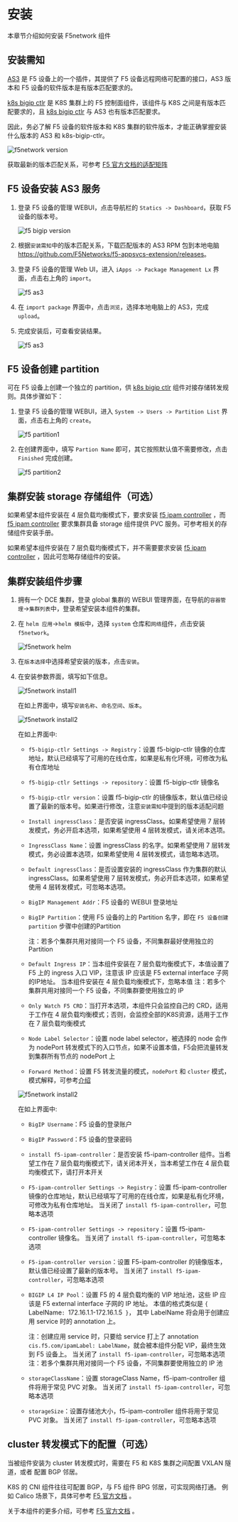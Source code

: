 # 安装

本章节介绍如何安装 F5network 组件

## 安装需知

[AS3](https://clouddocs.f5.com/products/extensions/f5-appsvcs-extension/latest/userguide/) 是 F5 设备上的一个插件，其提供了 F5 设备远程网络可配置的接口，AS3 版本和 F5 设备的软件版本是有版本匹配要求的。

[k8s bigip ctlr](https://github.com/F5Networks/k8s-bigip-ctlr) 是 K8S 集群上的 F5 控制面组件，该组件与 K8S 之间是有版本匹配要求的，且 [k8s bigip ctlr](https://github.com/F5Networks/k8s-bigip-ctlr) 与 AS3 也有版本匹配要求。

因此，务必了解 F5 设备的软件版本和 K8S 集群的软件版本，才能正确掌握安装什么版本的 AS3 和 k8s-bigip-ctlr。

![f5network version](../../images/f5-version.png)

获取最新的版本匹配关系，可参考 [F5 官方文档的适配矩阵](https://clouddocs.f5.com/containers/latest/userguide/what-is.html#container-ingress-service-compatibility)

## F5 设备安装 AS3 服务

1. 登录 F5 设备的管理 WEBUI，点击导航栏的 `Statics -> Dashboard`，获取 F5 设备的版本号。

    ![f5 bigip version](../../images/F5-bigipversion.png)

2. 根据`安装需知`中的版本匹配关系，下载匹配版本的 AS3 RPM 包到本地电脑 <https://github.com/F5Networks/f5-appsvcs-extension/releases>。

3. 登录 F5 设备的管理 Web UI，进入 `iApps -> Package Management Lx` 界面，点击右上角的 `import`。

    ![f5 as3](../../images/f5-as3.png)

4. 在 `import package` 界面中，点击`浏览`，选择本地电脑上的 AS3，完成 `upload`。

5. 完成安装后，可查看安装结果。

    ![f5 as3](../../images/f5-as3-1.png)

## F5 设备创建 partition

可在 F5 设备上创建一个独立的 partition，供 [k8s bigip ctlr](https://github.com/F5Networks/k8s-bigip-ctlr) 组件对接存储转发规则。具体步骤如下：

1. 登录 F5 设备的管理 WEBUI，进入 `System -> Users -> Partition List` 界面，点击右上角的 `create`。

    ![ f5 partition1 ](../../images/f5-partiton1.png)

2. 在创建界面中，填写 `Partion Name` 即可，其它按照默认值不需要修改，点击 `Finished` 完成创建。

    ![ f5 partition2 ]( ../../images/f5-partiton-create.png )

## 集群安装 storage 存储组件（可选）

如果希望本组件安装在 4 层负载均衡模式下，要求安装 [f5 ipam controller](https://github.com/F5Networks/f5-ipam-controller) ，而 [f5 ipam controller](https://github.com/F5Networks/f5-ipam-controller) 要求集群具备 storage 组件提供 PVC 服务。可参考相关的存储组件安装手册。

如果希望本组件安装在 7 层负载均衡模式下，并不需要要求安装 [f5 ipam controller](https://github.com/F5Networks/f5-ipam-controller) ，因此可忽略存储组件的安装。

## 集群安装组件步骤

1. 拥有一个 DCE 集群，登录 global 集群的 WEBUI 管理界面，在导航的`容器管理`->`集群列表`中，登录希望安装本组件的集群。

2. 在 `helm 应用`->`helm 模板`中，选择 `system` 仓库和`网络`组件，点击安装 `f5network`。

    ![f5network helm](../../images/f5network-helm.png)

3. 在`版本选择`中选择希望安装的版本，点击`安装`。

4. 在安装参数界面，填写如下信息。

    ![f5network install1](../../images/f5-install1.png)
    
    在如上界面中，填写`安装名称`、`命名空间`、`版本`。

    ![f5network install2](../../images/f5-install2.png)
    
    在如上界面中:

    - `f5-bigip-ctlr Settings -> Registry`：设置 f5-bigip-ctlr 镜像的仓库地址，默认已经填写了可用的在线仓库，如果是私有化环境，可修改为私有仓库地址

    - `f5-bigip-ctlr Settings -> repository`：设置 f5-bigip-ctlr 镜像名

    - `f5-bigip-ctlr version`：设置 f5-bigip-ctlr 的镜像版本，默认值已经设置了最新的版本号。如果进行修改，注意`安装需知`中提到的版本适配问题

    - `Install ingressClass`：是否安装 ingressClass。如果希望使用 7 层转发模式，务必开启本选项，如果希望使用 4 层转发模式，请关闭本选项。

    - `IngressClass Name`：设置 ingressClass 的名字。如果希望使用 7 层转发模式，务必设置本选项，如果希望使用 4 层转发模式，请忽略本选项。

    - `Default ingressClass`：是否设置安装的 ingressClass 作为集群的默认ingressClass。如果希望使用 7 层转发模式，务必开启本选项，如果希望使用 4 层转发模式，可忽略本选项。
    
    - `BigIP Management Addr`：F5 设备的 WEBUI 登录地址

    - `BigIP Partition`：使用 F5 设备的上的 Partition 名字，即在 `F5 设备创建 partition` 步骤中创建的Partition

        注：若多个集群共用对接同一个 F5 设备，不同集群最好使用独立的 Partition

    - `Default Ingress IP`：当本组件安装在 7 层负载均衡模式下，本值设置了 F5 上的 ingress 入口 VIP，注意该 IP 应该是 F5 external interface 子网的IP地址。
     当本组件安装在 4 层负载均衡模式下，忽略本值
      注：若多个集群共用对接同一个 F5 设备，不同集群要使用独立的 IP

    - `Only Watch F5 CRD`：当打开本选项，本组件只会监控自己的 CRD，适用于工作在 4 层负载均衡模式；否则，会监控全部的K8S资源，适用于工作在 7 层负载均衡模式

    - `Node Label Selector`：设置 node label selector，被选择的 node 会作为 nodePort 转发模式下的入口节点，如果不设置本值，F5会把流量转发到集群所有节点的 nodePort 上

    - `Forward Method`：设置 F5 转发流量的模式，`nodePort` 和 `cluster` 模式，模式解释，可参考[介绍](./waht.md)
    
    ![f5network install2](../../images/f5-install3.png)
    
    在如上界面中:

    - `BigIP Username`：F5 设备的登录账户
    
    - `BigIP Password`：F5 设备的登录密码

    - `install f5-ipam-controller`：是否安装 f5-ipam-controller 组件。当希望工作在 7 层负载均衡模式下，请关闭本开关，当本希望工作在 4 层负载均衡模式下，请打开本开关

    - `F5-ipam-controller Settings -> Registry`：设置 f5-ipam-controller 镜像的仓库地址，默认已经填写了可用的在线仓库，如果是私有化环境，可修改为私有仓库地址。
      当关闭了 `install f5-ipam-controller`，可忽略本选项

    - `F5-ipam-controller Settings -> repository`：设置 f5-ipam-controller 镜像名。
      当关闭了 `install f5-ipam-controller`，可忽略本选项

    - `F5-ipam-controller version`：设置 F5-ipam-controller 的镜像版本，默认值已经设置了最新的版本号。
      当关闭了 `install f5-ipam-controller`，可忽略本选项

    - `BIGIP L4 IP Pool`：设置 F5 的 4 层负载均衡的 VIP 地址池，这些 IP 应该是 F5 external interface 子网的 IP 地址。
      本值的格式类似是 `{ `LabelName`: `172.16.1.1-172.16.1.5` }`， 其中 LabelName 将会用于创建应用 service 时的 annotation 上。
      
        注：创建应用 service 时，只要给 service 打上了 annotation `cis.f5.com/ipamLabel: LabelName`，就会被本组件分配 VIP，最终生效到 F5 设备上。
        当关闭了 `install f5-ipam-controller`，可忽略本选项
        注：若多个集群共用对接同一个 F5 设备，不同集群要使用独立的 IP 池

    - `storageClassName`：设置 storageClass Name，f5-ipam-controller 组件将用于常见 PVC 对象。
      当关闭了 `install f5-ipam-controller`，可忽略本选项

    - `storageSize`：设置存储池大小，f5-ipam-controller 组件将用于常见 PVC 对象。
      当关闭了 `install f5-ipam-controller`，可忽略本选项

## cluster 转发模式下的配置（可选）

当被组件安装为 cluster 转发模式时，需要在 F5 和 K8S 集群之间配置 VXLAN 隧道，或者 配置 BGP 邻居。

K8S 的 CNI 组件往往可配置 BGP，与 F5 组件 BPG 邻居，可实现网络打通。
例如 Calico 场景下，具体可参考 [F5 官方文档](https://clouddocs.f5.com/containers/latest/userguide/calico-config.html) 。

关于本组件的更多介绍，可参考 [F5 官方文档](https://clouddocs.f5.com/containers/latest/userguide/) 。
